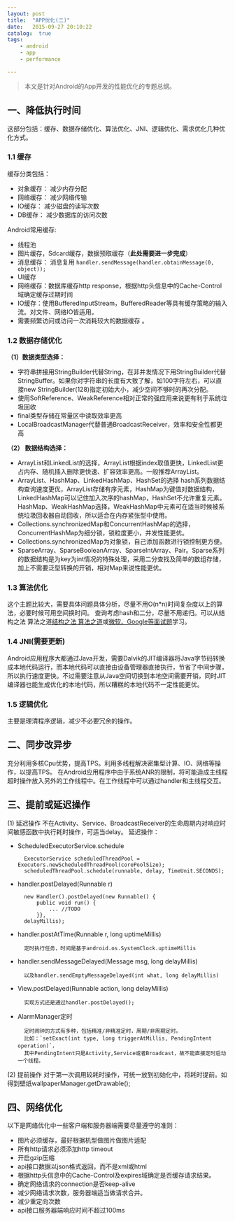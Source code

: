 ```yaml
---
layout: post
title:  "APP优化(二)"
date:   2015-09-27 20:10:22
catalog:  true
tags:
    - android
    - app
    - performance

---
```



> 本文是针对Android的App开发的性能优化的专题总纲。

## 一、降低执行时间
这部分包括：缓存、数据存储优化、算法优化、JNI、逻辑优化、需求优化几种优化方式。

### 1.1 缓存
缓存分类包括：

- 对象缓存： 减少内存分配
- 网络缓存： 减少网络传输
- IO缓存： 减少磁盘的读写次数
- DB缓存： 减少数据库的访问次数

Android常用缓存:

- 线程池
- 图片缓存，Sdcard缓存，数据预取缓存（**此处需要进一步完成**）
- 消息缓存： 消息复用 `handler.sendMessage(handler.obtainMessage(0, object));`
- UI缓存
- 网络缓存：数据库缓存http response，根据http头信息中的Cache-Control域确定缓存过期时间
- IO缓存：使用BufferedInputStream，BufferedReader等具有缓存策略的输入流。对文件、网络IO皆适用。
- 需要频繁访问或访问一次消耗较大的数据缓存 。

### 1.2 数据存储优化
**（1）数据类型选择：**

- 字符串拼接用StringBuilder代替String，在非并发情况下用StringBuilder代替StringBuffer。如果你对字符串的长度有大致了解，如100字符左右，可以直接new StringBuilder(128)指定初始大小，减少空间不够时的再次分配。
- 使用SoftReference、WeakReference相对正常的强应用来说更有利于系统垃圾回收
- final类型存储在常量区中读取效率更高
- LocalBroadcastManager代替普通BroadcastReceiver，效率和安全性都更高

**（2） 数据结构选择：**

- ArrayList和LinkedList的选择，ArrayList根据index取值更快，LinkedList更占内存、随机插入删除更快速、扩容效率更高。一般推荐ArrayList。
- ArrayList、HashMap、LinkedHashMap、HashSet的选择
hash系列数据结构查询速度更优，ArrayList存储有序元素，HashMap为键值对数据结构，LinkedHashMap可以记住加入次序的hashMap，HashSet不允许重复元素。
HashMap、WeakHashMap选择，WeakHashMap中元素可在适当时候被系统垃圾回收器自动回收，所以适合在内存紧张型中使用。
- Collections.synchronizedMap和ConcurrentHashMap的选择，ConcurrentHashMap为细分锁，锁粒度更小，并发性能更优。
- Collections.synchronizedMap为对象锁，自己添加函数进行锁控制更方便。
- SparseArray、SparseBooleanArray、SparseIntArray、Pair。Sparse系列的数据结构是为key为int情况的特殊处理，采用二分查找及简单的数组存储，加上不需要泛型转换的开销，相对Map来说性能更优。

### 1.3 算法优化
这个主题比较大，需要具体问题具体分析，尽量不用O(n*n)时间复杂度以上的算法，必要时候可用空间换时间。
查询考虑hash和二分，尽量不用递归。可以从结构之法 算法之道[结构之法 算法之道](http://blog.csdn.net/v_july_v/)或[微软、Google等面试题](http://zhedahht.blog.163.com/)学习。

### 1.4 JNI(需要更新)
Android应用程序大都通过Java开发，需要Dalvik的JIT编译器将Java字节码转换成本地代码运行，而本地代码可以直接由设备管理器直接执行，节省了中间步骤，所以执行速度更快。不过需要注意从Java空间切换到本地空间需要开销，同时JIT编译器也能生成优化的本地代码，所以糟糕的本地代码不一定性能更优。

### 1.5 逻辑优化
主要是理清程序逻辑，减少不必要冗余的操作。


## 二、同步改异步
充分利用多核Cpu优势，提高TPS。利用多线程解决密集型计算、IO、网络等操作，以提高TPS。
在Android应用程序中由于系统ANR的限制，将可能造成主线程超时操作放入另外的工作线程中。在工作线程中可以通过handler和主线程交互。

## 三、提前或延迟操作
(1) 延迟操作
不在Activity、Service、BroadcastReceiver的生命周期内对响应时间敏感函数中执行耗时操作，可适当delay。
延迟操作：

- ScheduledExecutorService.schedule

        ExecutorService scheduledThreadPool = Executors.newScheduledThreadPool(corePoolSize);
        scheduledThreadPool.schedule(runnable, delay, TimeUnit.SECONDS);

- handler.postDelayed(Runnable r)

        new Handler().postDelayed(new Runnable() {
            public void run() {
                ... //TODO
            }},
        delayMillis);
- handler.postAtTime(Runnable r, long uptimeMillis)

        定时执行任务，时间是基于android.os.SystemClock.uptimeMillis

- handler.sendMessageDelayed(Message msg, long delayMillis)

        以及handler.sendEmptyMessageDelayed(int what, long delayMillis)

- View.postDelayed(Runnable action, long delayMillis)

        实现方式还是通过handler.postDelayed();
- AlarmManager定时

        定时闹钟的方式有多种，包括精准/非精准定时，周期/非周期定时。
        比如：`setExact(int type, long triggerAtMillis, PendingIntent operation)`，
        其中PendingIntent只是Activity,Service或者Broadcast，故不能直接定时启动一个线程。

(2) 提前操作
对于第一次调用较耗时操作，可统一放到初始化中，将耗时提前。如得到壁纸wallpaperManager.getDrawable();

## 四、网络优化
以下是网络优化中一些客户端和服务器端需要尽量遵守的准则：

- 图片必须缓存，最好根据机型做图片做图片适配
- 所有http请求必须添加http timeout
- 开启gzip压缩
- api接口数据以json格式返回，而不是xml或html
- 根据http头信息中的Cache-Control及expires域确定是否缓存请求结果。
- 确定网络请求的connection是否keep-alive
- 减少网络请求次数，服务器端适当做请求合并。
- 减少重定向次数
- api接口服务器端响应时间不超过100ms
